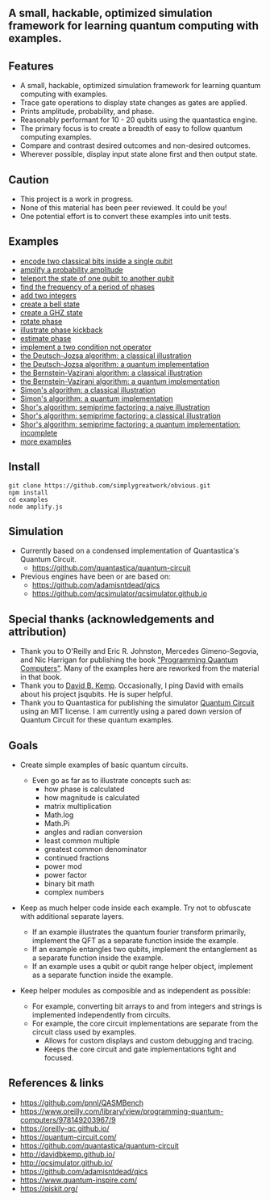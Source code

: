 
## A small, hackable, optimized simulation framework for learning quantum computing with examples.

## Features

- A small, hackable, optimized simulation framework for learning quantum computing with examples.
- Trace gate operations to display state changes as gates are applied.
- Prints amplitude, probability, and phase.
- Reasonably performant for 10 - 20 qubits using the quantastica engine.
- The primary focus is to create a breadth of easy to follow quantum computing examples.
- Compare and contrast desired outcomes and non-desired outcomes.
- Wherever possible, display input state alone first and then output state.

## Caution

- This project is a work in progress.
- None of this material has been peer reviewed. It could be you!
- One potential effort is to convert these examples into unit tests.

## Examples

- [encode two classical bits inside a single qubit](/examples/superdense.js)
- [amplify a probability amplitude](/examples/amplify.js)
- [teleport the state of one qubit to another qubit](/examples/teleportation.js)
- [find the frequency of a period of phases](/examples/frequency.js)
- [add two integers](/examples/adder.js)
- [create a bell state](/examples/bell-state.js)
- [create a GHZ state](/examples/ghz-state.js)
- [rotate phase](/examples/phase-rotation.js)
- [illustrate phase kickback](/examples/phase-kickback.js)
- [estimate phase](/examples/phase-estimation.js)
- [implement a two condition not operator](/examples/not-conditionally-toffoli-constructed.js)
- [the Deutsch-Jozsa algorithm: a classical illustration](/examples/algorithm-constant-or-balanced-classical.js)
- [the Deutsch-Jozsa algorithm: a quantum implementation](/examples/algorithm-constant-or-balanced-quantum.js)
- [the Bernstein-Vazirani algorithm: a classical illustration](/examples/algorithm-bitstring-query-classical.js)
- [the Bernstein-Vazirani algorithm: a quantum implementation](/examples/algorithm-bitstring-query-quantum.js)
- [Simon's algorithm: a classical illustration](/examples/algorithm-exclusive-or-pairs-classical.js)
- [Simon's algorithm: a quantum implementation](/examples/algorithm-exclusive-or-pairs-quantum.js)
- [Shor's algorithm: semiprime factoring: a naive illustration](/examples/algorithm-semiprime-factoring-naive.js)
- [Shor's algorithm: semiprime factoring: a classical illustration](/examples/algorithm-semiprime-factoring-classical.js)
- [Shor's algorithm: semiprime factoring: a quantum implementation: incomplete](/examples/algorithm-semiprime-factoring-quantum.js)
- [more examples](/examples/)

## Install

```
git clone https://github.com/simplygreatwork/obvious.git
npm install
cd examples
node amplify.js
```

## Simulation

- Currently based on a condensed implementation of Quantastica's Quantum Circuit.
	- https://github.com/quantastica/quantum-circuit
- Previous engines have been or are based on:
	- https://github.com/adamisntdead/qics
	- https://github.com/qcsimulator/qcsimulator.github.io

## Special thanks (acknowledgements and attribution)

- Thank you to O'Reilly and Eric R. Johnston, Mercedes Gimeno-Segovia, and Nic Harrigan for publishing the book ["Programming Quantum Computers"](https://www.oreilly.com/library/view/programming-quantum-computers/9781492039679/). Many of the examples here are reworked from the material in that book.
- Thank you to [David B. Kemp](http://davidbkemp.github.io/). Occasionally, I ping David with emails about his project jsqubits. He is super helpful.
- Thank you to Quantastica for publishing the simulator [Quantum Circuit](https://github.com/quantastica/quantum-circuit) using an MIT license. I am currently using a pared down version of Quantum Circuit for these quantum examples.

## Goals

- Create simple examples of basic quantum circuits.
	- Even go as far as to illustrate concepts such as:
		- 	how phase is calculated
		- 	how magnitude is calculated
		- 	matrix multiplication
		- 	Math.log
		- 	Math.Pi
		- 	angles and radian conversion
		- 	least common multiple
		- 	greatest common denominator
		- 	continued fractions
		- 	power mod
		- 	power factor
		- 	binary bit math
		- 	complex numbers
	
- Keep as much helper code inside each example. Try not to obfuscate with additional separate layers.
	- If an example illustrates the quantum fourier transform primarily, implement the QFT as a separate function inside the example.
	- If an example entangles two qubits, implement the entanglement as a separate function inside the example.
	- If an example uses a qubit or qubit range helper object, implement as a separate function inside the example.
	
- Keep helper modules as composible and as independent as possible:
	- For example, converting bit arrays to and from integers and strings is implemented independently from circuits.
	- For example, the core circuit implementations are separate from the circuit class used by examples.
		- Allows for custom displays and custom debugging and tracing.
		- Keeps the core circuit and gate implementations tight and focused.

## References & links

- https://github.com/pnnl/QASMBench
- https://www.oreilly.com/library/view/programming-quantum-computers/978149203967/9
- https://oreilly-qc.github.io/
- https://quantum-circuit.com/
- https://github.com/quantastica/quantum-circuit
- http://davidbkemp.github.io/
- http://qcsimulator.github.io/
- https://github.com/adamisntdead/qics
- https://www.quantum-inspire.com/
- https://qiskit.org/
